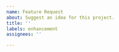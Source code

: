```yaml
---
name: Feature Request
about: Suggest an idea for this project.
title: ''
labels: enhancement
assignees: ''

---
```



